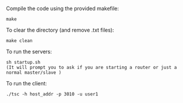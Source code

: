 
Compile the code using the provided makefile:

    make

To clear the directory (and remove .txt files):
   
    make clean

To run the servers:

    sh startup.sh
    (It will prompt you to ask if you are starting a router or just a normal master/slave )

To run the client:  

    ./tsc -h host_addr -p 3010 -u user1

